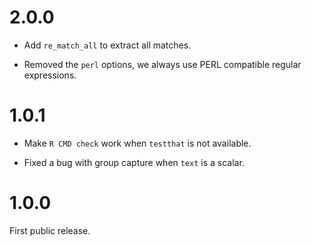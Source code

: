 
# 2.0.0

* Add `re_match_all` to extract all matches.

* Removed the `perl` options, we always use PERL compatible regular
  expressions.

# 1.0.1

* Make `R CMD check` work when `testthat` is not available.

* Fixed a bug with group capture when `text` is a scalar.

# 1.0.0

First public release.
